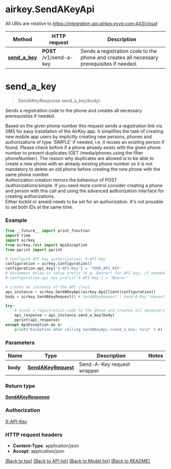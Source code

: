 # airkey.SendAKeyApi

All URIs are relative to *https://integration.api.airkey.evva.com:443/cloud*

Method | HTTP request | Description
------------- | ------------- | -------------
[**send_a_key**](SendAKeyApi.md#send_a_key) | **POST** /v1/send-a-key | Sends a registration code to the phone and creates all necessary prerequisites if needed.

# **send_a_key**
> SendAKeyResponse send_a_key(body)

Sends a registration code to the phone and creates all necessary prerequisites if needed.

Based on the given phone number this request sends a registration link via SMS for easy installation of the AirKey app. It simplifies the task of creating new mobile app users by implicitly creating new persons, phones and authorizations of type 'SIMPLE' if needed, i.e. it reuses an existing person if found. Please check before if a phone already exists with the given phone number to prevent duplicates (GET /media/phones using the filter phoneNumber). The reason why duplicates are allowed is to be able to create a new phone with an already existing phone number so it is not mandatory to delete an old phone before creating the new phone with the same phone number. <br/>Authorization creation mirrors the behaviour of POST /authorizations/simple. If you need more control consider creating a phone and person with this call and using the advanced authorization interface for creating authorizations. <br/>Either lockId or areaId needs to be set for an authorization. It's not possible to set both IDs at the same time.

### Example
```python
from __future__ import print_function
import time
import airkey
from airkey.rest import ApiException
from pprint import pprint

# Configure API key authorization: X-API-Key
configuration = airkey.Configuration()
configuration.api_key['X-API-Key'] = 'YOUR_API_KEY'
# Uncomment below to setup prefix (e.g. Bearer) for API key, if needed
# configuration.api_key_prefix['X-API-Key'] = 'Bearer'

# create an instance of the API class
api_instance = airkey.SendAKeyApi(airkey.ApiClient(configuration))
body = airkey.SendAKeyRequest() # SendAKeyRequest | Send-A-Key request wrapper

try:
    # Sends a registration code to the phone and creates all necessary prerequisites if needed.
    api_response = api_instance.send_a_key(body)
    pprint(api_response)
except ApiException as e:
    print("Exception when calling SendAKeyApi->send_a_key: %s\n" % e)
```

### Parameters

Name | Type | Description  | Notes
------------- | ------------- | ------------- | -------------
 **body** | [**SendAKeyRequest**](SendAKeyRequest.md)| Send-A-Key request wrapper | 

### Return type

[**SendAKeyResponse**](SendAKeyResponse.md)

### Authorization

[X-API-Key](../README.md#X-API-Key)

### HTTP request headers

 - **Content-Type**: application/json
 - **Accept**: application/json

[[Back to top]](#) [[Back to API list]](../README.md#documentation-for-api-endpoints) [[Back to Model list]](../README.md#documentation-for-models) [[Back to README]](../README.md)

